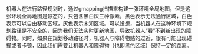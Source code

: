机器人在进行路径规划时，通过gmapping扫描来构建一张环境全局地图，但是这张环境全局地图是静态的，只包含黑白灰三种像素，黑色表示无法通行区域，白色表示可以自由移动区域，灰色表示未知区域。可以设想，当机器人在这种环境下规划路径是不安全的，因为我们无法实时更新地图，导致机器人“看”不到新出现的障碍物。同时，如果在规划移动路径时，机器人与障碍物贴的过近，很有可能出现碰撞或者卡顿，因此我们需要让机器人和障碍物（也即黑色区域）保持一定的距离。
